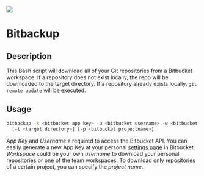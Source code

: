 <img src="https://img.shields.io/badge/license-MIT-green">

# Bitbackup

## Description
This Bash script will download all of your Git repositories from a Bitbucket workspace.
If a repository does not exist locally, the repo will be downloaded to the target directory. If a
repository already exists locally, `git remote update` will be executed.


## Usage
```bash
bitbackup -k <bitbucket app key> -u <bitbucket username> -w <bitbucket workspace> 
  [-t <target directory>] [-p <bitbucket projectname>]
```
_App Key_ and _Username_ a required to access the Bitbucket API. You can easily generate a new App Key
at your personal [settings page](https://bitbucket.org/account/settings/app-passwords/) in Bitbucket.
_Workspace_ could be your own _username_ to download your personal repositories or one of the team workspaces.
To download only repositories of a certain project, you can specify the _project name_.
